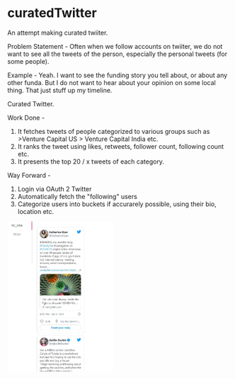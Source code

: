 # curatedTwitter

An attempt making curated twiiter. 

Problem Statement - Often when we follow accounts on twiiter, we do not want to see all the tweets of the person, especially the personal tweets (for some people). 

Example - Yeah. I want to see the funding story you tell about, or about any other funda. But I do not want to hear about your opinion on some local thing. That just stuff up my timeline.

Curated Twitter.

Work Done - 
1. It fetches tweets of people categorized to various groups such as >Venture Capital US > Venture Capital India etc.
2. It ranks the tweet using likes, retweets, follower count, following count etc.
3. It presents the top 20 / x tweets of each category.

Way Forward - 
1. Login via OAuth 2 Twitter 
2. Automatically fetch the "following" users
3. Categorize users into buckets if accurarely possible, using their bio, location etc.

<img src="https://github.com/nineteen94/curatedTwitter/blob/main/screenshot.JPG" width="240">
